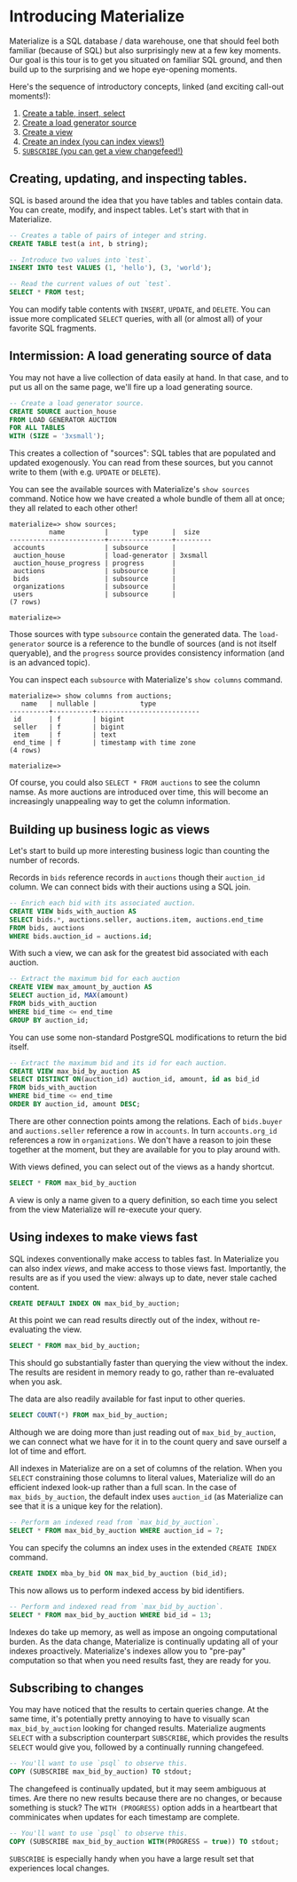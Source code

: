 # Introducing Materialize

Materialize is a SQL database / data warehouse, one that should feel both familiar (because of SQL) but also surprisingly new at a few key moments.
Our goal is this tour is to get you situated on familiar SQL ground, and then build up to the surprising and we hope eye-opening moments.

Here's the sequence of introductory concepts, linked (and exciting call-out moments!):
1. [Create a table, insert, select](#creating-updating-and-inspecting-tables)
1. [Create a load generator source](#intermission-a-load-generating-source-of-data)
1. [Create a view](#building-up-business-logic-as-views)
1. [Create an index (you can index views!)](#using-indexes-to-make-views-fast)
1. [`SUBSCRIBE` (you can get a view changefeed!)](#subscribing-to-changes)



## Creating, updating, and inspecting tables.

SQL is based around the idea that you have tables and tables contain data.
You can create, modify, and inspect tables.
Let's start with that in Materialize.

```sql
-- Creates a table of pairs of integer and string.
CREATE TABLE test(a int, b string);
```

```sql
-- Introduce two values into `test`.
INSERT INTO test VALUES (1, 'hello'), (3, 'world');
```

```sql
-- Read the current values of out `test`.
SELECT * FROM test;
```

You can modify table contents with `INSERT`, `UPDATE`, and `DELETE`.
You can issue more complicated `SELECT` queries, with all (or almost all) of your favorite SQL fragments.

## Intermission: A load generating source of data

You may not have a live collection of data easily at hand.
In that case, and to put us all on the same page, we'll fire up a load generating source.

```sql
-- Create a load generator source.
CREATE SOURCE auction_house
FROM LOAD GENERATOR AUCTION
FOR ALL TABLES 
WITH (SIZE = '3xsmall');
```
This creates a collection of "sources": SQL tables that are populated and updated exogenously.
You can read from these sources, but you cannot write to them (with e.g. `UPDATE` or `DELETE`).

You can see the available sources with Materialize's `show sources` command.
Notice how we have created a whole bundle of them all at once; they all related to each other other!
```
materialize=> show sources;
          name          |      type      |  size   
------------------------+----------------+---------
 accounts               | subsource      | 
 auction_house          | load-generator | 3xsmall
 auction_house_progress | progress       | 
 auctions               | subsource      | 
 bids                   | subsource      | 
 organizations          | subsource      | 
 users                  | subsource      | 
(7 rows)

materialize=> 
```
Those sources with type `subsource` contain the generated data.
The `load-generator` source is a reference to the bundle of sources (and is not itself queryable), and the `progress` source provides consistency information (and is an advanced topic).

You can inspect each `subsource` with Materialize's `show columns` command.
```
materialize=> show columns from auctions;
   name   | nullable |           type           
----------+----------+--------------------------
 id       | f        | bigint
 seller   | f        | bigint
 item     | f        | text
 end_time | f        | timestamp with time zone
(4 rows)

materialize=> 
```
Of course, you could also `SELECT * FROM auctions` to see the column namse.
As more auctions are introduced over time, this will become an increasingly unappealing way to get the column information.

## Building up business logic as views

Let's start to build up more interesting business logic than counting the number of records.

Records in `bids` reference records in `auctions` though their `auction_id` column.
We can connect bids with their auctions using a SQL join.
```sql
-- Enrich each bid with its associated auction.
CREATE VIEW bids_with_auction AS
SELECT bids.*, auctions.seller, auctions.item, auctions.end_time
FROM bids, auctions
WHERE bids.auction_id = auctions.id;
```

With such a view, we can ask for the greatest bid associated with each auction.
```sql
-- Extract the maximum bid for each auction
CREATE VIEW max_amount_by_auction AS
SELECT auction_id, MAX(amount)
FROM bids_with_auction
WHERE bid_time <= end_time
GROUP BY auction_id;
```

You can use some non-standard PostgreSQL modifications to return the bid itself.
```sql
-- Extract the maximum bid and its id for each auction.
CREATE VIEW max_bid_by_auction AS
SELECT DISTINCT ON(auction_id) auction_id, amount, id as bid_id
FROM bids_with_auction
WHERE bid_time <= end_time
ORDER BY auction_id, amount DESC;
```

There are other connection points among the relations.
Each of `bids.buyer` and `auctions.seller` reference a row in `accounts`.
In turn `accounts.org_id` references a row in `organizations`.
We don't have a reason to join these together at the moment, but they are available for you to play around with.

With views defined, you can select out of the views as a handy shortcut.
```sql
SELECT * FROM max_bid_by_auction
```
A view is only a name given to a query definition, so each time you select from the view Materialize will re-execute your query.

## Using indexes to make views fast

SQL indexes conventionally make access to tables fast.
In Materialize you can also index *views*, and make access to those views fast.
Importantly, the results are as if you used the view: always up to date, never stale cached content.
```sql
CREATE DEFAULT INDEX ON max_bid_by_auction;
```
At this point we can read results directly out of the index, without re-evaluating the view.
```sql
SELECT * FROM max_bid_by_auction;
```
This should go substantially faster than querying the view without the index. 
The results are resident in memory ready to go, rather than re-evaluated when you ask.

The data are also readily available for fast input to other queries.
```sql
SELECT COUNT(*) FROM max_bid_by_auction;
```
Although we are doing more than just reading out of `max_bid_by_auction`, we can connect what we have for it in to the count query and save ourself a lot of time and effort.

All indexes in Materialize are on a set of columns of the relation.
When you `SELECT` constraining those columns to literal values, Materialize will do an efficient indexed look-up rather than a full scan. 
In the case of `max_bids_by_auction`, the default index uses `auction_id` (as Materialize can see that it is a unique key for the relation).

```sql
-- Perform an indexed read from `max_bid_by_auction`.
SELECT * FROM max_bid_by_auction WHERE auction_id = 7;
```

You can specify the columns an index uses in the extended `CREATE INDEX` command.
```sql
CREATE INDEX mba_by_bid ON max_bid_by_auction (bid_id);
```
This now allows us to perform indexed access by bid identifiers.
```sql
-- Perform and indexed read from `max_bid_by_auction`.
SELECT * FROM max_bid_by_auction WHERE bid_id = 13;
```

Indexes do take up memory, as well as impose an ongoing computational burden.
As the data change, Materialize is continually updating all of your indexes proactively.
Materialize's indexes allow you to "pre-pay" computation so that when you need results fast, they are ready for you.

## Subscribing to changes

You may have noticed that the results to certain queries change.
At the same time, it's potentially pretty annoying to have to visually scan `max_bid_by_auction` looking for changed results.
Materialize augments `SELECT` with a subscription counterpart `SUBSCRIBE`, which provides the results `SELECT` would give you, followed by a continually running changefeed.

```sql
-- You'll want to use `psql` to observe this.
COPY (SUBSCRIBE max_bid_by_auction) TO stdout;
```

The changefeed is continually updated, but it may seem ambiguous at times.
Are there no new results because there are no changes, or because something is stuck?
The `WITH (PROGRESS)` option adds in a heartbeart that comminicates when updates for each timestamp are complete.

```sql
-- You'll want to use `psql` to observe this.
COPY (SUBSCRIBE max_bid_by_auction WITH(PROGRESS = true)) TO stdout;
```

`SUBSCRIBE` is especially handy when you have a large result set that experiences local changes.
